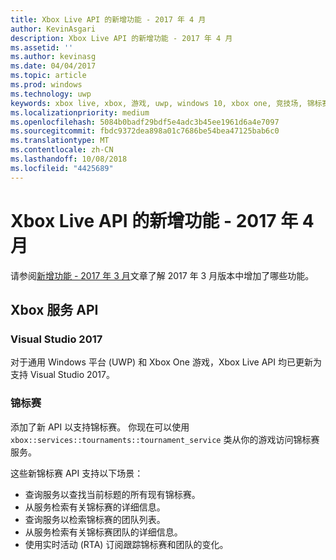 ```yaml
---
title: Xbox Live API 的新增功能 - 2017 年 4 月
author: KevinAsgari
description: Xbox Live API 的新增功能 - 2017 年 4 月
ms.assetid: ''
ms.author: kevinasg
ms.date: 04/04/2017
ms.topic: article
ms.prod: windows
ms.technology: uwp
keywords: xbox live, xbox, 游戏, uwp, windows 10, xbox one, 竞技场, 锦标赛
ms.localizationpriority: medium
ms.openlocfilehash: 5084b0badf29bdf5e4adc3b45ee1961d6a4e7097
ms.sourcegitcommit: fbdc9372dea898a01c7686be54bea47125bab6c0
ms.translationtype: MT
ms.contentlocale: zh-CN
ms.lasthandoff: 10/08/2018
ms.locfileid: "4425689"
---
```

# <a name="whats-new-for-the-xbox-live-apis---april-2017"></a>Xbox Live API 的新增功能 - 2017 年 4 月

请参阅[新增功能 - 2017 年 3 月](1703-whats-new.md)文章了解 2017 年 3 月版本中增加了哪些功能。

## <a name="xbox-services-apis"></a>Xbox 服务 API

### <a name="visual-studio-2017"></a>Visual Studio 2017

对于通用 Windows 平台 (UWP) 和 Xbox One 游戏，Xbox Live API 均已更新为支持 Visual Studio 2017。

### <a name="tournaments"></a>锦标赛

添加了新 API 以支持锦标赛。 你现在可以使用 `xbox::services::tournaments::tournament_service` 类从你的游戏访问锦标赛服务。

这些新锦标赛 API 支持以下场景：

* 查询服务以查找当前标题的所有现有锦标赛。
* 从服务检索有关锦标赛的详细信息。
* 查询服务以检索锦标赛的团队列表。
* 从服务检索有关锦标赛团队的详细信息。
* 使用实时活动 (RTA) 订阅跟踪锦标赛和团队的变化。
